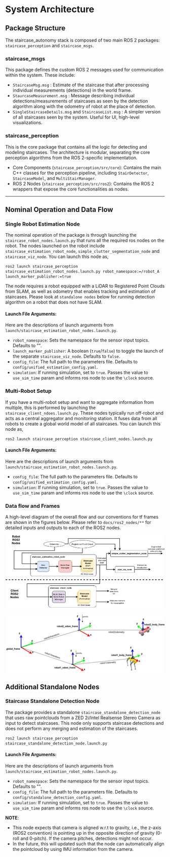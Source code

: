 # System Architecture

## Package Structure
The staircase_autonomy stack is composed of two main ROS 2 packages: `staircase_perception` and `staircase_msgs`.

### staircase_msgs
This package defines the custom ROS 2 messages used for communication within the system. These include:

 * `StaircaseMsg.msg` : Estimate of the staircase that after processing individual measurements (detections) in the world frame.
 * `StaurcaseMeasurement.msg` : Message describing individual detections/measurements of staircases as seen by the detection algorithm along with the odometry of robot at the place of detection.
 * `SingleStaircaseDetails.msg` and `StaircaseList.msg` : A simpler version of all staircases seen by the system. Useful for UI, high-level visualizations.


### staircase_perception

This is the core package that contains all the logic for detecting and modeling staircases. The architecture is modular, separating the core perception algorithms from the ROS 2-specific implementation.

 * Core Components (`staircase_perception/src/core`): Contains the main C++ classes for the perception pipeline, including `StairDetector`, `StaircaseModel`, and `MultiStairManager`.
 * ROS 2 Nodes (`staircase_perception/src/ros2`): Contains the ROS 2 wrappers that expose the core functionalities as nodes.

---

## Nominal Operation and Data Flow

### Single Robot Estimation Node

The nominal operation of the package is through launching the `staircase_robot_nodes.launch.py` that runs all the required ros nodes on the robot. The nodes launched on the robot include `staircase_estimation_robot_node`, `simple_clutter_segmentation_node` and `staircase_viz_node`. You can launch this node as,

```
ros2 launch staircase_perception staircase_estimation_robot_nodes.launch.py robot_namespace:=/robot_A launch_marker_publisher:=true
```

The node requires a robot equipped with a LiDAR to Registered Point Clouds from SLAM, as well as odometry that enables tracking and estimation of staircases. Please look at `standalone nodes` below for running detection algorithm on a robot that does not have SLAM.  

#### Launch File Arguments:

Here are the descriptions of launch arguments from `launch/staircase_estimation_robot_nodes.launch.py`. 

* `robot_namespace`: Sets the namespace for the sensor input topics. Defaults to "".
* `launch_marker_publisher`: A boolean (`true`/`false`) to toggle the launch of the separate `staircase_viz_node`. Defaults to `false`.
* `config_file`: The full path to the parameters file. Defaults to `config/unified_estimation_config.yaml`.
* `simulation`: If running simulation, set to `true`. Passes the value to `use_sim_time` param and informs ros node to use the `\clock` source.

### Multi-Robot Setup

If you have a multi-robot setup and want to aggregate information from multiple, this is performed by launching the `staircase_client_ndoes.launch.py`. These nodes typically run off-robot and acts as a central aggregator and monitoring station. It fuses data from all robots to create a global world model of all staircases. You can launch this node as,

```
ros2 launch staircase_perception staircase_client_nodes.launch.py 
```

#### Launch File Arguments:

Here are the descriptions of launch arguments from `launch/staircase_estimation_robot_nodes.launch.py`. 

* `config_file`: The full path to the parameters file. Defaults to `config/unified_estimation_config.yaml`.
* `simulation`: If running simulation, set to `true`. Passes the value to `use_sim_time` param and informs ros node to use the `\clock` source.

### Data flow and Frames

A high-level diagram of the overall flow and our conventions for tf frames are shown in the figures below. Please refer to `docs/ros2_nodes/**` for detailed inputs and outputs to each of the ROS2 nodes.

<p align="center">
  <img src="media/staircase_ros2.png">
</p>
<p align="center">
  <img src="media/tf_convention.png">
</p>

## Additional Standalone Nodes

### Staircase Standalone Detection Node

The package provides a standalone `staircase_standalone_detection_node` that uses raw pointclouds from a ZED 2i/Intel Realsense Stereo Camera as input to detect staircases. This node only supports staircase detections and does not perform any merging and estimation of the staircases. 

```
ros2 launch staircase_perception staircase_standalone_detection_node.launch.py 
```
#### Launch File Arguments:

Here are the descriptions of launch arguments from `launch/staircase_estimation_robot_nodes.launch.py`. 

* `robot_namespace`: Sets the namespace for the sensor input topics. Defaults to "".
* `config_file`: The full path to the parameters file. Defaults to `config/standalone_detection_config.yaml`.
* `simulation`: If running simulation, set to `true`. Passes the value to `use_sim_time` param and informs ros node to use the `\clock` source.

**NOTE**: 
-   This node expects that camera is aligned w.r.t to gravity, i.e., the z-axis (ROS2 convention) is pointing up in the opposite direction of gravity (0-roll and 0-pitch). If the camera pitches, detections might not occur. 
-   In the future, this will updated such that the node can automatically align the pointcloud by using IMU information from the camera.